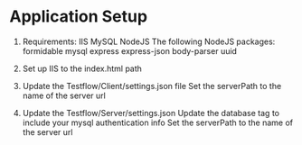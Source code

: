 # Application Setup

1. Requirements:
	IIS
	MySQL
	NodeJS
	The following NodeJS packages:
		formidable
		mysql
		express
		express-json
		body-parser
		uuid
		
2. Set up IIS to the index.html path
3. Update the Testflow/Client/settings.json file
	Set the serverPath to the name of the server url
3. Update the Testflow/Server/settings.json
	Update the database tag to include your mysql authentication info
	Set the serverPath to the name of the server url